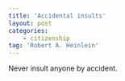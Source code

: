 ```yaml
---
title: 'Accidental insults'
layout: post
categories:
    - citizenship
tag: 'Robert A. Heinlein'
---
```


Never insult anyone by accident.